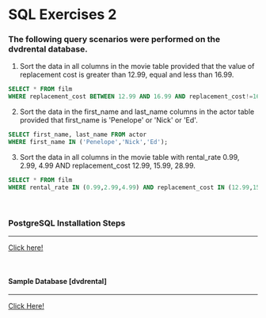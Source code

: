 # SQL Exercises 2
### The following query scenarios were performed on the dvdrental database.

1) Sort the data in all columns in the movie table provided that the value of replacement cost is greater than 12.99, equal and less than 16.99.
```sql
SELECT * FROM film
WHERE replacement_cost BETWEEN 12.99 AND 16.99 AND replacement_cost!=16.99;
```

2) Sort the data in the first_name and last_name columns in the actor table provided that first_name is 'Penelope' or 'Nick' or 'Ed'.

```sql
SELECT first_name, last_name FROM actor
WHERE first_name IN ('Penelope','Nick','Ed');
```

3) Sort the data in all columns in the movie table with rental_rate 0.99, 2.99, 4.99 AND replacement_cost 12.99, 15.99, 28.99.

```sql
SELECT * FROM film
WHERE rental_rate IN (0.99,2.99,4.99) AND replacement_cost IN (12.99,15.99,28.99);
```

<br>

### PostgreSQL Installation Steps
----
[Click here!](https://www.postgresql.org/download/)

<br>

#### Sample Database [dvdrental]
------
[Click Here!](https://www.postgresqltutorial.com/wp-content/uploads/2019/05/dvdrental.zip)

